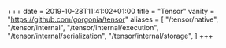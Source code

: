 +++
date = 2019-10-28T11:41:02+01:00
title = "Tensor"
vanity = "https://github.com/gorgonia/tensor"
aliases = [
    "/tensor/native",
    "/tensor/internal",
    "/tensor/internal/execution",
    "/tensor/internal/serialization",
    "/tensor/internal/storage",
]
+++


